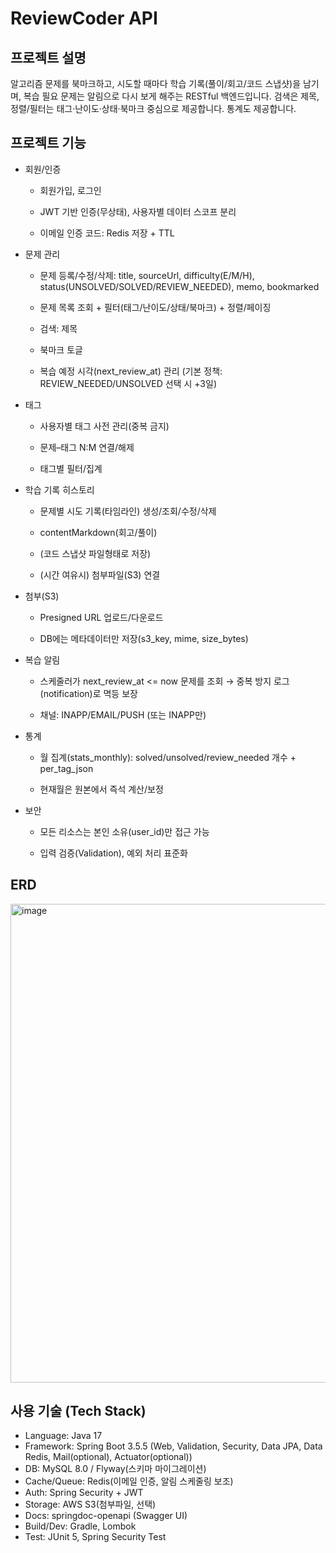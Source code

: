 # ReviewCoder API
## 프로젝트 설명

알고리즘 문제를 북마크하고, 시도할 때마다 학습 기록(풀이/회고/코드 스냅샷)을 남기며, 복습 필요 문제는 알림으로 다시 보게 해주는 RESTful 백엔드입니다.
검색은 제목, 정렬/필터는 태그·난이도·상태·북마크 중심으로 제공합니다.
통계도 제공합니다.

## 프로젝트 기능

- 회원/인증

  - 회원가입, 로그인

  - JWT 기반 인증(무상태), 사용자별 데이터 스코프 분리

  - 이메일 인증 코드: Redis 저장 + TTL

- 문제 관리

  - 문제 등록/수정/삭제: title, sourceUrl, difficulty(E/M/H), status(UNSOLVED/SOLVED/REVIEW_NEEDED), memo, bookmarked

  - 문제 목록 조회 + 필터(태그/난이도/상태/북마크) + 정렬/페이징

  - 검색: 제목

  - 북마크 토글

  - 복습 예정 시각(next_review_at) 관리 (기본 정책: REVIEW_NEEDED/UNSOLVED 선택 시 +3일)

- 태그

  - 사용자별 태그 사전 관리(중복 금지)

  - 문제–태그 N:M 연결/해제

  - 태그별 필터/집계

- 학습 기록 히스토리

  - 문제별 시도 기록(타임라인) 생성/조회/수정/삭제

  - contentMarkdown(회고/풀이)
   
  - (코드 스냅샷 파일형태로 저장)

  - (시간 여유시) 첨부파일(S3) 연결

- 첨부(S3)

  - Presigned URL 업로드/다운로드

  - DB에는 메타데이터만 저장(s3_key, mime, size_bytes)

- 복습 알림

  - 스케줄러가 next_review_at <= now 문제를 조회 → 중복 방지 로그(notification)로 멱등 보장

  - 채널: INAPP/EMAIL/PUSH (또는 INAPP만)

- 통계

  -  월 집계(stats_monthly): solved/unsolved/review_needed 개수 + per_tag_json

  - 현재월은 원본에서 즉석 계산/보정

- 보안

  - 모든 리소스는 본인 소유(user_id)만 접근 가능

  - 입력 검증(Validation), 예외 처리 표준화
 
## ERD
<img width="1448" height="766" alt="image" src="https://github.com/user-attachments/assets/de17244d-9c1c-4826-8d19-a2f48f6af2b7" />




## 사용 기술 (Tech Stack)

- Language: Java 17
- Framework: Spring Boot 3.5.5 (Web, Validation, Security, Data JPA, Data Redis, Mail(optional), Actuator(optional))
- DB: MySQL 8.0 / Flyway(스키마 마이그레이션)
- Cache/Queue: Redis(이메일 인증, 알림 스케줄링 보조)
- Auth: Spring Security + JWT
- Storage: AWS S3(첨부파일, 선택)
- Docs: springdoc-openapi (Swagger UI)
- Build/Dev: Gradle, Lombok
- Test: JUnit 5, Spring Security Test
